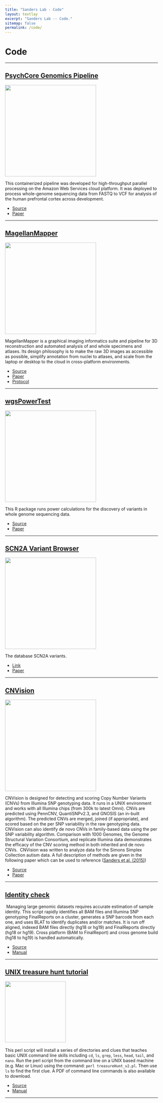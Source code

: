 ```yaml
---
title: "Sanders Lab - Code"
layout: textlay
excerpt: "Sanders Lab -- Code."
sitemap: false
permalink: /code/
---
```



# Code

---

## [PsychCore Genomics Pipeline](https://github.com/sanderslab/psychcore-compute-platform)


<img src="{{ site.url }}{{ site.baseurl }}/images/codepic/WGS_Pipeline_Image.png" style="width: 300px"> 

This containerized pipeline was developed for high-throughput parallel processing on the Amazon Web Services cloud platform. It was deployed to process whole-genome sequencing data from FASTQ to VCF for analysis of the human prefrontal cortex across development.

- <a href="https://github.com/sanderslab/psychcore-compute-platform"><i class='fab fa-github'></i> Source</a>
- <a href="https://www.biorxiv.org/content/10.1101/585430v1"><i class='fa fa-book'></i> Paper</a>

---

## [MagellanMapper](https://github.com/sanderslab/magellanmapper)


<img src="{{ site.url }}{{ site.baseurl }}/images/codepic/magellanmapper.png" style="width: 300px"> 

MagellanMapper is a graphical imaging informatics suite and pipeline for 3D reconstruction and automated analysis of and whole specimens and atlases. Its design philosophy is to make the raw 3D images as accessible as possible, simplify annotation from nuclei to atlases, and scale from the laptop or desktop to the cloud in cross-platform environments.

- <a href="https://github.com/sanderslab/magellanmapper"><i class='fab fa-github'></i> Source</a>
- <a href="https://elifesciences.org/articles/61408"><i class='fa fa-book'></i> Paper</a>
- <a href="https://currentprotocols.onlinelibrary.wiley.com/doi/abs/10.1002/cpns.104"><i class='fa fa-book'></i> Protocol</a>

---

## [wgsPowerTest](https://github.com/stephansanders/wgsPowerTest)


<img src="{{ site.url }}{{ site.baseurl }}/images/codepic/wgspower.png" style="width: 300px"> 

This R package runs power calculations for the discovery of variants in whole genome sequencing data.

- <a href="https://github.com/stephansanders/wgsPowerTest"><i class='fab fa-github'></i> Source</a>
- <a href="https://www.ncbi.nlm.nih.gov/pubmed/29184211"><i class='fa fa-book'></i> Paper</a>

---

## [SCN2A Variant Browser](https://public.tableau.com/profile/ucsf.psychiatry.bioinformatics.core#!/vizhome/SCN2AVariantViz6_0/Dashboard1)

<img src="{{ site.url }}{{ site.baseurl }}/images/codepic/scn2aviz.png" style="width: 300px"> 

The database SCN2A variants.

- <a href="https://public.tableau.com/profile/ucsf.psychiatry.bioinformatics.core#!/vizhome/SCN2AVariantViz6_0/Dashboard1"><i class='fa fa-link'></i> Link</a>
- <a href="https://www.ncbi.nlm.nih.gov/pubmed/28256214"><i class='fa fa-book'></i> Paper</a>

---


## [CNVision](https://sourceforge.net/projects/cnvision/)


<img src="{{ site.url }}{{ site.baseurl }}/images/codepic/cnvision.png" style="width: 300px"> 

CNVision is designed for detecting and scoring Copy Number Variants (CNVs) from Illumina SNP genotyping data. It runs in a UNIX environment and works with all Illumina chips (from 300k to latest Omni). CNVs are predicted using PennCNV, QuantiSNPv2.3, and GNOSIS (an in-built algorithm). The predicted CNVs are merged, joined (if appropriate), and scored based on the per SNP variability in the raw genotyping data. CNVision can also identify de novo CNVs in family-based data using the per SNP variability algorithm. Comparison with 1000 Genomes, the Genome Structural Variation Consortium, and replicate Illumina data demonstrates the efficacy of the CNV scoring method in both inherited and de novo CNVs.
​
CNVision was written to analyze data for the Simons Simplex Collection autism data. A full description of methods are given in the following paper which can be used to reference ([Sanders et al. (2015)](https://www.ncbi.nlm.nih.gov/pubmed/26402605))

- <a href="https://sourceforge.net/projects/cnvision/"><i class='fa fa-link'></i> Source</a>
- <a href="https://www.ncbi.nlm.nih.gov/pubmed/26402605"><i class='fa fa-book'></i> Paper</a>


---


## [Identity check](http://genomic-identity.wikidot.com/)
​
​Managing large genomic datasets requires accurate estimation of sample identity. This script rapidly identifies all BAM files and Illumina SNP genotyping FinalReports on a cluster, generates a SNP barcode from each one, and uses BLAT to identify duplicates and/or matches. It is run off aligned, indexed BAM files directly (hg18 or hg19) and FinalReports directly (hg18 or hg19). Cross platform (BAM to FinalReport) and cross genome build (hg18 to hg19) is handled automatically.

- <a href="http://genomic-identity.wikidot.com/"><i class='fa fa-link'></i> Source</a>
- <a href="http://genomic-identity.wikidot.com/usage"><i class='fa fa-book'></i> Manual</a>

---

## [UNIX treasure hunt tutorial]()
​
​<img src="{{ site.url }}{{ site.baseurl }}/images/codepic/th.png" style="width: 200px"> 
​

This perl script will install a series of directories and clues that teaches basic UNIX command line skills including `cd`, `ls`, `grep`, `less`, `head`, `tail`, and `nano`. Run the perl script from the command line on a UNIX based machine (e.g. Mac or Linux) using the command: `perl treasureHunt_v2.pl`. Then use `ls` to find the first clue. A PDF of command line commands is also available to download.

- <a href="https://www.dropbox.com/s/4pnobo1vk1sqvjb/treasureHunt_v2.pl?dl=0"><i class='fa fa-link'></i> Source</a>
- <a href="https://www.dropbox.com/s/xw5c1ra4td9k966/Unix_basics.pdf?dl=0"><i class='fa fa-book'></i> Manual</a>

---


